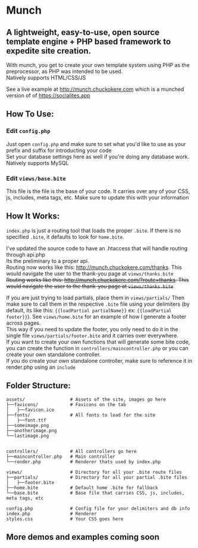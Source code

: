 # Munch
## A lightweight, easy-to-use, open source template engine + PHP based framework to expedite site creation.

With munch, you get to create your own template system using PHP as the preprocessor, as PHP was intended to be used.   
Natively supports HTML/CSS/JS

See a live example at http://munch.chuckokere.com which is a munched version of of https://socialites.app

## How To Use:
### Edit `config.php`
Just open `config.php` and make sure to set what you'd like to use as your prefix and suffix for introducting your code    
Set your database settings here as well if you're doing any database work. Natively supports MySQL

### Edit `views/base.bite`
This file is the file is the base of your code. It carries over any of your CSS, js, includes, meta tags, etc. Make sure to update this with your information 

## How It Works: 
`index.php` is just a routing tool that loads the proper `.bite`. If there is no specified `.bite`, it defaults to look for `home.bite`.    

I've updated the source code to have an .htaccess that will handle routing through api.php   
Its the preliminary to a proper api.    
Routing now works like this: http://munch.chuckokere.com/thanks. This would navigate the user to the thank-you page at `views/thanks.bite`   
~~Routing works like this: http://munch.chuckokere.com/?route=thanks. This would navigate the user to the thank-you page at `views/thanks.bite`~~    

If you are just trying to load partials, place them in `views/partials/` Then make sure to call them in the respective `.bite` file using your delimiters (by default, its like this: `{{loadPartial partialName}}` ex: `{{loadPartial footer}}`). See `views/home.bite` for an example of how I generate a footer across pages.   
This way if you need to update the footer, you only need to do it in the single file `views/partials/footer.bite` and it carries over everywhere.   
If you want to create your own functions that will generate some bite code, you can create the function in `controllers/maincontroller.php` or you can create your own standalone controller.    
If you do create your own standalone controller, make sure to reference it in render.php using an `include`

## Folder Structure:   
```
assets/                 # Assets of the site, images go here   
├──favicons/            # Favicons on the tab   
│   ├──favicon.ico   
├──fonts/               # All fonts to load for the site   
│   ├──font.ttf   
├──someimage.png
├──anotherimage.png   
└──lastimage.png   


controllers/            # All controllers go here   
├──maincontroller.php   # Main controller   
└──render.php           # Renderer thats used by index.php   
   
views/                  # Directory for all your .bite route files   
├──partials/            # Directory for all your partial .bite files   
│   ├──footer.bite           
├──home.bite            # Default home .bite for fallback
└──base.bite            # Base file that carries CSS, js, includes, meta tags, etc   
   
config.php              # Config file for your delimiters and db info     
index.php               # Renderer    
styles.css              # Your CSS goes here    
```      
## More demos and examples coming soon
